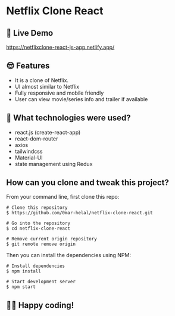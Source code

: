 # Netflix Clone React

## 📌 Live Demo
https://netflixclone-react-js-app.netlify.app/

## 😎 Features

- It is a clone of Netflix.
- UI almost similar to Netflix
- Fully responsive and mobile friendly
- User can view movie/series info and trailer if available

## 🚀 What technologies were used?

- react.js (create-react-app)
- react-dom-router
- axios
- tailwindcss
- Material-UI
- state management using Redux

## How can you clone and tweak this project?

From your command line, first clone this repo:

```
# Clone this repository
$ https://github.com/0mar-helal/netflix-clone-react.git

# Go into the repository
$ cd netflix-clone-react

# Remove current origin repository
$ git remote remove origin

```

Then you can install the dependencies using NPM:

```
# Install dependencies
$ npm install

# Start development server
$ npm start
```
👨‍💻 Happy coding!
---
